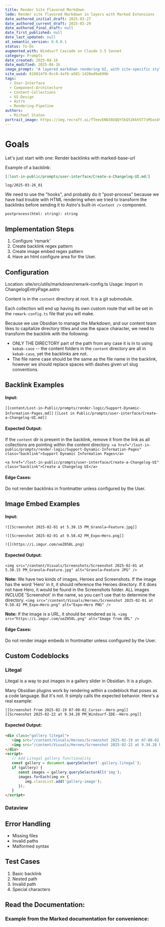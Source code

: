 ```yaml
---
title: Render Site Flavored Markdown
lede: Render site flavored Markdown in layers with Marked Extensions
date_authored_initial_draft: 2025-03-27
date_authored_current_draft: 2025-03-29
date_authored_final_draft: null
date_first_published: null
date_last_updated: null
at_semantic_version: 0.0.0.1
status: To-Do
augmented_with: Windsurf Cascade on Claude 3.5 Sonnet
category: Prompts
date_created: 2025-04-16
date_modified: 2025-04-16
image_prompt: "A layered markdown rendering UI, with site-specific styles applied to each layer. Visual elements include tabs for different views, highlighted markdown syntax, and a modern, multi-layered interface."
site_uuid: 81081479-0cc8-4af6-a581-1d28ed9a690b
tags:
  - User-Interface
  - Component-Architecture
  - Content-Collections
  - UI-Design
  - Astro
  - Rendering-Pipeline
authors:
  - Michael Staton
portrait_image: https://img.recraft.ai/fTeevENO38UQQYSkQS1Kkh5T7sMSosbVWIIHGbJh6pM/rs:fit:1024:2048:0/raw:1/plain/abs://external/images/24fa79d7-cb3c-4a0a-afdf-0b278fadbf48
---
```

# Goals

Let's just start with one: 
Render backlinks with marked-base-url

Example of a backlink:
```markdown   
[[lost-in-public/prompts/user-interface/Create-a-Changelog-UI.md]]
```

`log/2025-03-26_01`

We need to use the "hooks", and probably do it "post-process" because we have had trouble with HTML rendering when we tried to transform the backlinks before sending it to Astro's built-in `<Content />` component.

`postprocess(html: string): string`

## Implementation Steps
1. Configure 'remark'
2. Create backlink regex pattern
3. Create image embed regex pattern
4. Have an html configure area for the User. 

## Configuration
Location: site/src/utils/markdown/remark-config.ts
Usage: Import in ChangelogEntryPage.astro

Content is in the `content` directory at root. It is a git submodule.

Each collection will end up having its own custom route that will be set in the `remark-config.ts` file that you will make.

Because we use Obsidian to manage the Markdown, and our content team likes to capitalize directory titles and use the space character, we need to transform the backlink with the following:
- ONLY THE DIRECTORY part of the path from any case it is in to using `kebab-case` -- the content folders in the `content` directory are all in `kebab-case`, yet the backlinks are not. 
- The file name case should be the same as the file name in the backlink, however we should replace spaces with dashes given url slug conventions. 

## Backlink Examples
#### Input:

`[[content/Lost-in-Public/prompts/render-logic/Support-Dynamic-Information-Pages.md]]`
`[[Lost in Public/prompts/user-interface/Create-a-Changelog-UI.md]]`

#### Expected Output:
If the `content` dir is present in the backlink, remove it from the link as all collections are pointing within the content directory.
`<a href="/lost-in-public/prompts/render-logic/Support-Dynamic-Information-Pages" class="backlink">Support Dynamic Information Pages</a>`

`<a href="/lost-in-public/prompts/user-interface/Create-a-Changelog-UI" class="backlink">Create a Changelog UI</a>`

#### Edge Cases:
Do not render backlinks in frontmatter unless configured by the User. 


## Image Embed Examples
#### Input:
 `![[Screenshot 2025-02-01 at 5.30.15 PM_Granola—Feature.jpg]]`

 `![[Screenshot 2025-02-01 at 9.58.42 PM_Expo—Hero.png]]`

 `![](https://i.imgur.com/ueZ058L.png)`

#### Expected Output:
`<img src="/content/Visuals/Screenshots/Screenshot 2025-02-01 at 5.30.15 PM_Granola—Feature.jpg" alt="Granola—Feature JPG" />`

**Note:** We have two kinds of images, Heroes and Screenshots.  If the image has the word 'Hero' in it, it should reference the Heroes directory.  If it does not have Hero, it would be found in the Screenshots folder.  ALL images INCLUDE 'Screenshot' in the name, so you can't use that to determine the directory. 
`<img src="/content/Visuals/Heroes/Screenshot 2025-02-01 at 9.58.42 PM_Expo—Hero.png" alt="Expo—Hero PNG" />`

**Note:** If the image is a URL, it should be rendered as is.
`<img src="https://i.imgur.com/ueZ058L.png" alt="Image from URL" />`

#### Edge Cases:
Do not render image embeds in frontmatter unless configured by the User. 

## Custom Codeblocks

### Litegal
Litegal is a way to put images in a gallery slider in Obsidian.  It is a plugin.  

Many Obsidian plugins work by rendering within a codeblock that poses as a code language. But it's not. It simply calls the expected behavior.  Here's a real example:

``` litegal
[[Screenshot From 2025-02-19 07-00-02_Cursor--Hero.png]]
[[Screenshot 2025-02-22 at 9.34.28 PM_Windsurf-IDE--Hero.png]]
```

#### Expected Output:
```html
<div class="gallery litegal">
   <img src="/content/Visuals/Heroes/Screenshot 2025-02-19 at 07-00-02_Cursor--Hero.png" alt="Cursor Hero PNG" />
   <img src="/content/Visuals/Heroes/Screenshot 2025-02-22 at 9.34.28 PM_Windsurf-IDE--Hero.png" alt="Windsurf-IDE Hero PNG" />
</div>
<script> 
   // Add Litegal gallery functionality
   const gallery = document.querySelector('.gallery.litegal');
   if (gallery) {
      const images = gallery.querySelectorAll('img');
      images.forEach(img => {
         img.classList.add('gallery-image');
      });
   }
</script>   
```

### Dataview

## Error Handling
- Missing files
- Invalid paths
- Malformed syntax

## Test Cases
1. Basic backlink
2. Nested path
3. Invalid path
4. Special characters

## Read the Documentation:


### Example from the Marked documentation for convenience: